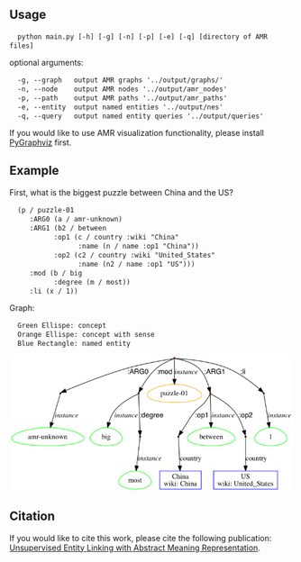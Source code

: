 ## Usage

      python main.py [-h] [-g] [-n] [-p] [-e] [-q] [directory of AMR files]


optional arguments:

      -g, --graph   output AMR graphs '../output/graphs/'
      -n, --node    output AMR nodes '../output/amr_nodes'
      -p, --path    output AMR paths '../output/amr_paths'
      -e, --entity  output named entities '../output/nes'
      -q, --query   output named entity queries '../output/queries'

If you would like to use AMR visualization functionality, please install [PyGraphviz](https://pygraphviz.github.io/) first.
## Example
   First, what is the biggest puzzle between China and the US?<br>

      (p / puzzle-01
         :ARG0 (a / amr-unknown)
         :ARG1 (b2 / between
               :op1 (c / country :wiki "China"
                     :name (n / name :op1 "China"))
               :op2 (c2 / country :wiki "United_States"
                     :name (n2 / name :op1 "US")))
         :mod (b / big
               :degree (m / most))
         :li (x / 1))

Graph:<br>

      Green Ellispe: concept
      Orange Ellispe: concept with sense
      Blue Rectangle: named entity
![alt tag](https://github.com/panx27/amr-reader/blob/master/example.png)

## Citation
If you would like to cite this work, please cite the following publication: <br>
[Unsupervised Entity Linking with Abstract Meaning Representation](http://nlp.cs.rpi.edu/paper/amrel.pdf).
